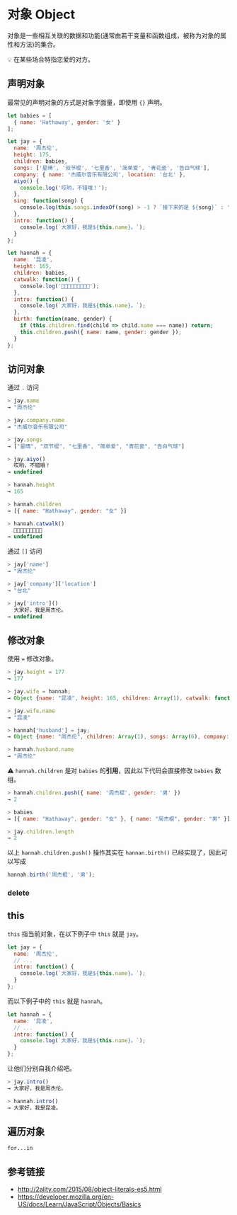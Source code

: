 # 对象 Object

对象是一些相互关联的数据和功能(通常由若干变量和函数组成，被称为对象的属性和方法)的集合。

💡 在某些场合特指恋爱的对方。

## 声明对象
最常见的声明对象的方式是对象字面量，即使用 `{}` 声明。
```javascript
let babies = [
  { name: 'Hathaway', gender: '女' }
];

let jay = {
  name: '周杰伦',
  height: 175,
  children: babies,
  songs: ['星晴', '双节棍', '七里香', '简单爱', '青花瓷', '告白气球'],
  company: { name: '杰威尔音乐有限公司', location: '台北' },
  aiyo() {
    console.log('哎哟，不错哦！');
  },
  sing: function(song) {
    console.log(this.songs.indexOf(song) > -1 ? `接下来的是 ${song}` : '暂不支持播放');
  },
  intro: function() {
    console.log(`大家好，我是${this.name}。`);
  }
};

let hannah = {
  name: '昆凌',
  height: 165,
  children: babies,
  catwalk: function() {
    console.log('👠👠👠👠👠👠👠👠👠');
  },
  intro: function() {
    console.log(`大家好，我是${this.name}。`);
  },
  birth: function(name, gender) {
    if (this.children.find(child => child.name === name)) return;
    this.children.push({ name: name, gender: gender });
  }
};
```

## 访问对象
通过 `.` 访问
```javascript
> jay.name
→ "周杰伦"

> jay.company.name
→ "杰威尔音乐有限公司"

> jay.songs
→ ["星晴", "双节棍", "七里香", "简单爱", "青花瓷", "告白气球"]

> jay.aiyo()
  哎哟，不错哦！
→ undefined

> hannah.height
→ 165

> hannah.children
→ [{ name: "Hathaway", gender: "女" }]

> hannah.catwalk()
  👠👠👠👠👠👠👠👠👠
→ undefined
```

通过 `[]` 访问
```javascript
> jay['name']
→ "周杰伦"

> jay['company']['location']
→ "台北"

> jay['intro']()
  大家好，我是周杰伦。
→ undefined
```

## 修改对象
使用 `=` 修改对象。
```javascript
> jay.height = 177
→ 177

> jay.wife = hannah;
→ Object {name: "昆凌", height: 165, children: Array(1), catwalk: function, intro: function…}

> jay.wife.name
→ "昆凌"

> hannah['husband'] = jay;
→ Object {name: "周杰伦", children: Array(1), songs: Array(6), company: Object, aiyo: function…}

> hannah.husband.name
→ "周杰伦"
```

⚠️ `hannah.children` 是对 `babies` 的**引用**，因此以下代码会直接修改 `babies` 数组。
```javascript
> hannah.children.push({ name: '周杰棍', gender: '男' })
→ 2

> babies
→ [{ name: "Hathaway", gender: "女" }, { name: "周杰棍", gender: "男" }]

> jay.children.length
→ 2
```
以上 `hannah.children.push()` 操作其实在 `hannan.birth()` 已经实现了，因此可以写成
```javascript
hannah.birth('周杰棍', '男');
```

### delete


## this
`this` 指当前对象，在以下例子中 `this` 就是 `jay`。
```javascript
let jay = {
  name: '周杰伦',
  // ...
  intro: function() {
    console.log(`大家好，我是${this.name}。`);
  }
};  
```
而以下例子中的 `this` 就是 `hannah`。
```javascript
let hannah = {
  name: '昆凌',
  // ...
  intro: function() {
    console.log(`大家好，我是${this.name}。`);
  }
};
```
让他们分别自我介绍吧。
```javascript
> jay.intro()
→ 大家好，我是周杰伦。

> hannah.intro()
→ 大家好，我是昆凌。
```

## 遍历对象
`for...in`


## 参考链接
* http://2ality.com/2015/08/object-literals-es5.html
* https://developer.mozilla.org/en-US/docs/Learn/JavaScript/Objects/Basics

